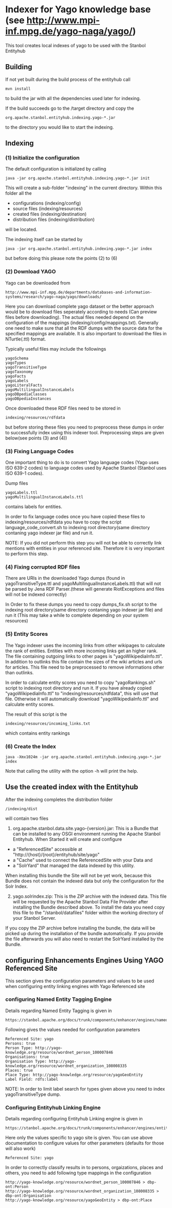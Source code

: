 <!--Licensed to the Apache Software Foundation (ASF) under one or more
contributor license agreements.  See the NOTICE file distributed with
this work for additional information regarding copyright ownership.
The ASF licenses this file to You under the Apache License, Version 2.0
(the "License"); you may not use this file except in compliance with
the License.  You may obtain a copy of the License at

    http://www.apache.org/licenses/LICENSE-2.0

Unless required by applicable law or agreed to in writing, software
distributed under the License is distributed on an "AS IS" BASIS,
WITHOUT WARRANTIES OR CONDITIONS OF ANY KIND, either express or implied.
See the License for the specific language governing permissions and
limitations under the License.
-->

# Indexer for Yago knowledge base (see http://www.mpi-inf.mpg.de/yago-naga/yago/)

This tool creates local indexes of yago to be used with the Stanbol Entityhub

## Building

If not yet built during the build process of the entityhub call

    mvn install

to build the jar with all the dependencies used later for indexing.

If the build succeeds go to the /target directory and copy the

    org.apache.stanbol.entityhub.indexing.yago-*.jar

to the directory you would like to start the indexing.

## Indexing

### (1) Initialize the configuration

The default configuration is initialized by calling

    java -jar org.apache.stanbol.entityhub.indexing.yago-*.jar init

This will create a sub-folder "indexing" in the current directory.
Within this folder all the

* configurations (indexing/config)
* source files (indexing/resources)
* created files (indexing/destination)
* distribution files (indexing/distribution)

will be located.

The indexing itself can be started by

    java -jar org.apache.stanbol.entityhub.indexing.yago-*.jar index

but before doing this please note the points (2) to (6)

### (2) Download YAGO

Yago can be downloaded from
	
    http://www.mpi-inf.mpg.de/departments/databases-and-information-systems/research/yago-naga/yago/downloads/

Here you can download complete yago dataset or the better approach would
be to download files seperately according to needs (Can preview files before downloading).
The actual files needed depend on the configuration of the mappings
(indexing/config/mappings.txt). Generally one need to make sure that
all the RDF dumps with the source data for the specified mappings
are available. 
It is also important to download the files in NTurtle(.ttl) format.

Typically useful files may include the followings

    yagoSchema
    yagoTypes
    yagoTransitiveType
    yagoTaxonomy
    yagoFacts
    yagoLabels
    yagoLiteralFacts
    yagoMultilingualInstanceLabels
    yagoDBpediaClasses
    yagoDBpediaInstances

Once downloaded these RDF files need to be stored in

    indexing/resources/rdfdata

but before storing these files you need to preprocess these dumps in order to
successfully index using this indexer tool. Preprocessing steps are given below(see points (3) and (4))

### (3) Fixing Language Codes

One important thing to do is to convert Yago language codes (Yago uses ISO 639-2 codes)
to language codes used by Apache Stanbol (Stanbol uses ISO 639-1 codes).

Dump files

    yagoLabels.ttl
    yagoMultilingualInstanceLabels.ttl 

contains labels for entities.

In order to fix language codes once you have copied these files to indexing/resources/rdfdata
you have to copy the script language_code_convert.sh to indexing root directory(same directory
contaning yago indexer jar file) and run it.  

NOTE: If you did not perform this step you will not be able to correctly link mentions with entities
in your referenced site. Therefore it is very important to perform this step.

### (4) Fixing corrupted RDF files

There are URIs in the downloaded Yago dumps (found in yagoTransitiveType.ttl and yagoMultilingualInstanceLabels.ttl) 
that will not be parsed by Jena RDF Parser.(these will generate RiotExceptions 
and files will not be indexed correctly)

In Order to fix these dumps you need to copy dumps_fix.sh script to the indexing root directory(same directory
contaning yago indexer jar file) and run it (This may take a while to complete depending on your system resources)

### (5) Entity Scores

The Yago indexer uses the incoming links from other wikipages to
calculate the rank of entities. Entities with more incoming links get an
higher rank. The file containing outgoing links to other pages is "yagoWikipediaInfo.ttl". 
In addition to outlinks this file contain the sizes of the wiki articles and urls for articles.
This file need to be preprocessed to remove informations other than outlinks.

In order to calculate entity scores you need to copy "yagoRankings.sh" script to indexing
root directory and run it. If you have already copied "yagoWikipediaInfo.ttl" to
"indexing/resources/rdfdata", this will use that file. Otherwise it will automatically 
download "yagoWikipediaInfo.ttl" and calculate entity scores. 

The result of this script is the 

    indexing/resources/incoming_links.txt

which contains entity rankings

### (6) Create the Index

    java -Xmx1024m -jar org.apache.stanbol.entityhub.indexing.yago-*.jar index

Note that calling the utility with the option -h will print the help.


## Use the created index with the Entityhub

After the indexing completes the distribution folder 

    /indexing/dist

will contain two files

1. org.apache.stanbol.data.site.yago-{version}.jar: This is a Bundle that can 
be installed to any OSGI environment running the Apache Stanbol Entityhub. When 
Started it will create and configure

 * a "ReferencedSite" accessible at "http://{host}/{root}/entityhub/site/yago"
 * a "Cache" used to connect the ReferencedSite with your Data and
 * a "SolrYard" that managed the data indexed by this utility.

 When installing this bundle the Site will not be yet work, because this Bundle 
 does not contain the indexed data but only the configuration for the Solr Index.

2. yago.solrindex.zip: This is the ZIP archive with the indexed data. This 
file will be requested by the Apache Stanbol Data File Provider after installing 
the Bundle described above. To install the data you need copy this file to the 
"/stanbol/datafiles" folder within the working directory of your Stanbol Server.

 If you copy the ZIP archive before installing the bundle, the data will be 
 picked up during the installation of the bundle automatically. If you provide 
 the file afterwards you will also need to restart the SolrYard installed by the 
 Bundle.

## configuring Enhancements Engines Using YAGO Referenced Site

This section gives the configuration parameters and values to be used 
when configuring entity linking engines with Yago Referenced site

### configuring Named Entity Tagging Engine

Details regarding Named Entity Tagging is given in

    https://stanbol.apache.org/docs/trunk/components/enhancer/engines/namedentitytaggingengine.html

Following gives the values needed for configuration parameters

    Referenced Site: yago
    Persons: true
    Person Type: http://yago-knowledge.org/resource/wordnet_person_100007846    
    Organisations: true
    Organisation Type: http://yago-knowledge.org/resource/wordnet_organization_108008335
    Places: true
    Place Type: http://yago-knowledge.org/resource/yagoGeoEntity
    Label Field: rdfs:label

NOTE: In order to limit label search for types given above you need to index 
yagoTransitiveType dump. 

### Configuring Entityhub Linking Engine

Details regarding configuring Entityhub Linking engine is given
in

    https://stanbol.apache.org/docs/trunk/components/enhancer/engines/entityhublinking

Here only the values specific to yago site is given. You can use above documentation to configure values 
for other parameters (defaults for those will also work)

    Referenced Site: yago

In order to correctly classify results in to persons, orgaizations, places and others, you need
to add following type mappings in the configuration

    http://yago-knowledge.org/resource/wordnet_person_100007846 > dbp-ont:Person
    http://yago-knowledge.org/resource/wordnet_organization_108008335 > dbp-ont:Organisation
    http://yago-knowledge.org/resource/yagoGeoEntity > dbp-ont:Place 



    
    
